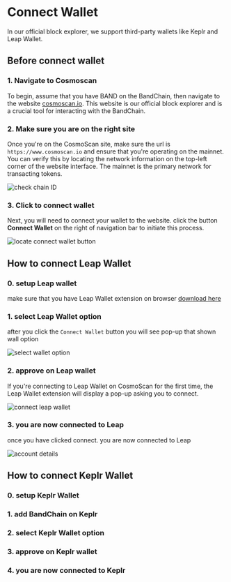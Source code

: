 # Connect Wallet

In our official block explorer, we support third-party wallets like Keplr and Leap Wallet.

## Before connect wallet

### 1. Navigate to Cosmoscan

To begin, assume that you have BAND on the BandChain, then navigate to the website [cosmoscan.io](https://www.cosmoscan.io). This website is our official block explorer and is a crucial tool for interacting with the BandChain.

### 2. Make sure you are on the right site

Once you're on the CosmoScan site, make sure the url is `https://www.cosmoscan.io` and ensure that you're operating on the mainnet. You can verify this by locating the network information on the top-left corner of the website interface. The mainnet is the primary network for transacting tokens.

![check chain ID](/img/staking/chain_id.png)

### 3. Click to connect wallet

Next, you will need to connect your wallet to the website. click the button **Connect Wallet** on the right of navigation bar to initiate this process.

![locate connect wallet button](/img/staking/connect_wallet_button.png)

## How to connect Leap Wallet

### 0. setup Leap wallet

make sure that you have Leap Wallet extension on browser
[download here](https://www.leapwallet.io/download)

### 1. select Leap Wallet option

after you click the `Connect Wallet` button you will see pop-up that shown wall option

![select wallet option](/img/staking/select_wallet.png)

### 2. approve on Leap wallet

If you're connecting to Leap Wallet on CosmoScan for the first time, the Leap Wallet extension will display a pop-up asking you to connect.

![connect leap wallet](/img/staking/connect_leap_wallet.png)

### 3. you are now connected to Leap

once you have clicked connect. you are now connected to Leap

![account details](/img/staking/account_details.png)

## How to connect Keplr Wallet

### 0. setup Keplr Wallet

### 1. add BandChain on Keplr

### 2. select Keplr Wallet option

### 3. approve on Keplr wallet

### 4. you are now connected to Keplr
